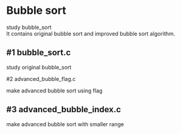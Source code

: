 Bubble sort      
=================================================================      
     
study bubble_sort      
It contains original bubble sort and improved bubble sort algorithm.      


#1 bubble_sort.c     
---------------------------------------     
study original bubble_sort   

#2 advanced_bubble_flag.c     

make advanced bubble sort using flag      
      
#3 advanced_bubble_index.c        
---------------------------------------       
make advanced bubble sort with smaller range     
  
